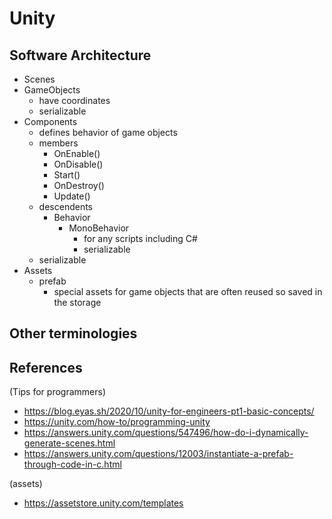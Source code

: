 # Unity

## Software Architecture

- Scenes
- GameObjects
  - have coordinates
  - serializable
- Components
  - defines behavior of game objects
  - members
    - OnEnable()
    - OnDisable()
    - Start()
    - OnDestroy()
    - Update()
  - descendents
    - Behavior
      - MonoBehavior
        - for any scripts including C#
        - serializable
  - serializable
- Assets
  - prefab
    - special assets for game objects that are often reused so saved in the storage

## Other terminologies



## References

(Tips for programmers)
- https://blog.eyas.sh/2020/10/unity-for-engineers-pt1-basic-concepts/
- https://unity.com/how-to/programming-unity
- https://answers.unity.com/questions/547496/how-do-i-dynamically-generate-scenes.html
- https://answers.unity.com/questions/12003/instantiate-a-prefab-through-code-in-c.html

(assets)
- https://assetstore.unity.com/templates
